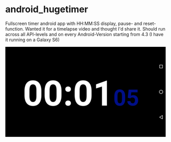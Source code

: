 # android_hugetimer
Fullscreen timer android app with HH:MM:SS display, pause- and reset-function. 
Wanted it for a timelapse video and thought I'd share it.
Should run across all API-levels and on every Android-Version starting from 4.3 (I have it running on a Galaxy S6)

![Screenshot](./screenshot.png)
